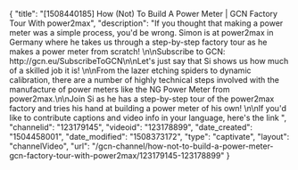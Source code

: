 {
    "title": "[1508440185] How (Not) To Build A Power Meter | GCN Factory Tour With power2max",
    "description": "If you thought that making a power meter was a simple process, you'd be wrong. Simon is at power2max in Germany where he takes us through a step-by-step factory tour as he makes a power meter from scratch! \n\nSubscribe to GCN: http:\/\/gcn.eu\/SubscribeToGCN\n\nLet's just say that Si shows us how much of a skilled job it is! \n\nFrom the lazer etching spiders to dynamic calibration, there are a number of highly technical steps involved with the manufacture of power meters like the NG Power Meter from power2max.\n\nJoin Si as he has a step-by-step tour of the power2max factory and tries his hand at building a power meter of his own! \n\nIf you'd like to contribute captions and video info in your language, here's the link ",
    "channelid": "123179145",
    "videoid": "123178899",
    "date_created": "1504458001",
    "date_modified": "1508373172",
    "type": "captivate",
    "layout": "channelVideo",
    "url": "\/gcn-channel\/how-not-to-build-a-power-meter-gcn-factory-tour-with-power2max\/123179145-123178899"
}